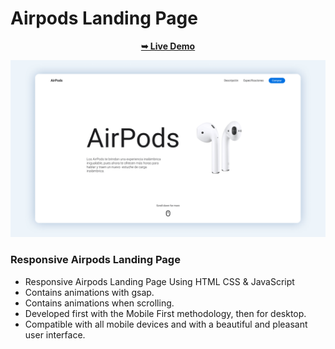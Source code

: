 # Airpods Landing Page
<div align = 'center'>

<a href="https://adnan-bhaldar.github.io/Airpods"><strong>➥ Live Demo</strong></a>

![preview img](/preview.png)
</div>

### Responsive Airpods Landing Page

- Responsive Airpods Landing Page Using HTML CSS & JavaScript
- Contains animations with gsap.
- Contains animations when scrolling.
- Developed first with the Mobile First methodology, then for desktop.
- Compatible with all mobile devices and with a beautiful and pleasant user interface.
